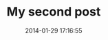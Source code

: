 ---
title: My second post
description: Still a good read
date: 2014-01-29 17:16:55
template: views/custom.njk
---